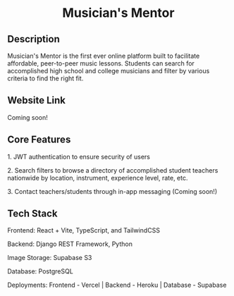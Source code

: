 <div align="center">
  <h1> Musician's Mentor </h1
</div>

<div align="left">
  <h2> Description </h2>
  <p> Musician's Mentor is the first ever online platform built to facilitate affordable, peer-to-peer music lessons. Students can search for accomplished high school and college musicians and filter by various criteria to find the right fit. </p>
  
  <h2> Website Link </h2>
  <p> Coming soon! </p>

  <h2> Core Features </h2>
  <p> 1. JWT authentication to ensure security of users </p>
  <p> 2. Search filters to browse a directory of accomplished student teachers nationwide by location, instrument, experience level, rate, etc. </p>
  <p> 3. Contact teachers/students through in-app messaging (Coming soon!) </p>

  <h2> Tech Stack </h2>
  <p> Frontend: React + Vite, TypeScript, and TailwindCSS </p> 
  <p> Backend: Django REST Framework, Python </p> 
  <p> Image Storage: Supabase S3 </p>
  <p> Database: PostgreSQL </p> 
  <p> Deployments: Frontend - Vercel | Backend - Heroku | Database - Supabase </p>
  
</div>